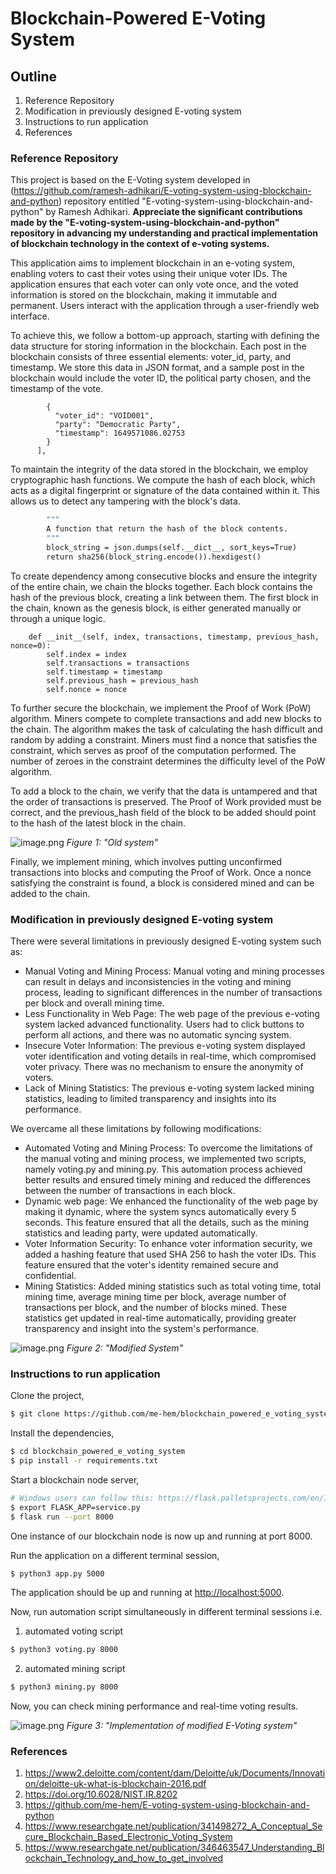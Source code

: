 # Blockchain-Powered E-Voting System

## Outline
1. Reference Repository
2. Modification in previously designed E-voting system
3. Instructions to run application
4. References

### Reference Repository
This project is based on the E-Voting system developed in (https://github.com/ramesh-adhikari/E-voting-system-using-blockchain-and-python) repository entitled "E-voting-system-using-blockchain-and-python" by Ramesh Adhikari.
**Appreciate the significant contributions made by the "E-voting-system-using-blockchain-and-python" repository in advancing my understanding and practical implementation of blockchain technology in the context of e-voting systems.**

This application aims to implement blockchain in an e-voting system, enabling voters to cast their votes using their unique voter IDs. The application ensures that each voter can only vote once, and the voted information is stored on the blockchain, making it immutable and permanent. Users interact with the application through a user-friendly web interface.

To achieve this, we follow a bottom-up approach, starting with defining the data structure for storing information in the blockchain. Each post in the blockchain consists of three essential elements: voter_id, party, and timestamp. We store this data in JSON format, and a sample post in the blockchain would include the voter ID, the political party chosen, and the timestamp of the vote.

``` "transactions": [
        {
          "voter_id": "VOID001",
          "party": "Democratic Party",
          "timestamp": 1649571086.02753
        }
      ],
```

To maintain the integrity of the data stored in the blockchain, we employ cryptographic hash functions. We compute the hash of each block, which acts as a digital fingerprint or signature of the data contained within it. This allows us to detect any tampering with the block's data.

``` def compute_hash(self):
        """
        A function that return the hash of the block contents.
        """
        block_string = json.dumps(self.__dict__, sort_keys=True)
        return sha256(block_string.encode()).hexdigest()
```

To create dependency among consecutive blocks and ensure the integrity of the entire chain, we chain the blocks together. Each block contains the hash of the previous block, creating a link between them. The first block in the chain, known as the genesis block, is either generated manually or through a unique logic.

``` class Block:
    def __init__(self, index, transactions, timestamp, previous_hash, nonce=0):
        self.index = index
        self.transactions = transactions
        self.timestamp = timestamp
        self.previous_hash = previous_hash
        self.nonce = nonce
```

To further secure the blockchain, we implement the Proof of Work (PoW) algorithm. Miners compete to complete transactions and add new blocks to the chain. The algorithm makes the task of calculating the hash difficult and random by adding a constraint. Miners must find a nonce that satisfies the constraint, which serves as proof of the computation performed. The number of zeroes in the constraint determines the difficulty level of the PoW algorithm.

To add a block to the chain, we verify that the data is untampered and that the order of transactions is preserved. The Proof of Work provided must be correct, and the previous_hash field of the block to be added should point to the hash of the latest block in the chain.

![image.png](https://github.com/me-hem/E-voting-system-using-blockchain-and-python/blob/master/screenshots/5.png?raw=true)
*Figure 1: "Old system"*


Finally, we implement mining, which involves putting unconfirmed transactions into blocks and computing the Proof of Work. Once a nonce satisfying the constraint is found, a block is considered mined and can be added to the chain.

### Modification in previously designed E-voting system
There were several limitations in previously designed E-voting system such as:
- Manual Voting and Mining Process: Manual voting and mining processes can result in delays and inconsistencies in the voting and mining process, leading to significant differences in the number of transactions per block and overall mining time.
- Less Functionality in Web Page: The web page of the previous e-voting system lacked advanced functionality. Users had to click buttons to perform all actions, and there was no automatic syncing system.
- Insecure Voter Information: The previous e-voting system displayed voter identification and voting details in real-time, which compromised voter privacy. There was no mechanism to ensure the anonymity of voters.
- Lack of Mining Statistics: The previous e-voting system lacked mining statistics, leading to limited transparency and insights into its performance.

We overcame all these limitations by following modifications:
- Automated Voting and Mining Process: To overcome the limitations of the manual voting and mining process, we implemented two scripts, namely voting.py and mining.py. This automation process achieved better results and ensured timely mining and reduced the differences between the number of transactions in each block.
- Dynamic web page: We enhanced the functionality of the web page by making it dynamic, where the system syncs automatically every 5 seconds. This feature ensured that all the details, such as the mining statistics and leading party, were updated automatically.
- Voter Information Security: To enhance voter information security, we added a hashing feature that used SHA 256 to hash the voter IDs. This feature ensured that the voter's identity remained secure and confidential.
- Mining Statistics: Added mining statistics such as total voting time, total mining time, average mining time per block, average number of transactions per block, and the number of blocks mined.  These statistics get updated in real-time automatically, providing greater transparency and insight into the system's performance.

![image.png](https://github.com/me-hem/research_internship_work_BHU/blob/master/Voting%20system%20using%20Blockchain/Screenshots/mod_vote.png)
*Figure 2: "Modified System"*


### Instructions to run application
Clone the project,
```sh
$ git clone https://github.com/me-hem/blockchain_powered_e_voting_system
```
Install the dependencies,
```sh
$ cd blockchain_powered_e_voting_system
$ pip install -r requirements.txt
```
Start a blockchain node server,
```sh
# Windows users can follow this: https://flask.palletsprojects.com/en/1.1.x/cli/#application-discovery
$ export FLASK_APP=service.py
$ flask run --port 8000
```
One instance of our blockchain node is now up and running at port 8000.

Run the application on a different terminal session,
```sh
$ python3 app.py 5000
```
The application should be up and running at [http://localhost:5000](http://localhost:5000).

Now, run automation script simultaneously in different terminal sessions i.e.
1. automated voting script
```sh
$ python3 voting.py 8000
```
2. automated mining script
```sh
$ python3 mining.py 8000
```
Now, you can check mining performance and real-time voting results.

![image.png](https://github.com/me-hem/research_internship_work_BHU/blob/master/Voting%20system%20using%20Blockchain/Screenshots/flowchart.png)
*Figure 3: "Implementation of modified E-Voting system"*

### References
1. https://www2.deloitte.com/content/dam/Deloitte/uk/Documents/Innovation/deloitte-uk-what-is-blockchain-2016.pdf
2. https://doi.org/10.6028/NIST.IR.8202
3. https://github.com/me-hem/E-voting-system-using-blockchain-and-python
4. https://www.researchgate.net/publication/341498272_A_Conceptual_Secure_Blockchain_Based_Electronic_Voting_System
5. https://www.researchgate.net/publication/346463547_Understanding_Blockchain_Technology_and_how_to_get_involved
